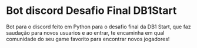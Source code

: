 # Bot discord Desafio Final DB1Start

Bot para o discord feito em Python para o desafio final da DB1 Start, que faz saudação para novos usuarios e ao entrar, te encaminha em qual comunidade do seu game favorito para encontrar novos jogadores!